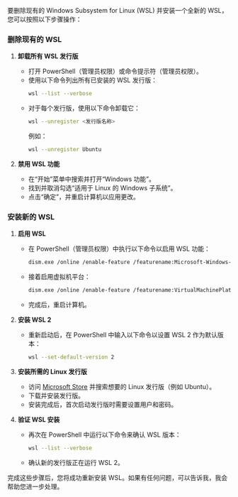 要删除现有的 Windows Subsystem for Linux (WSL) 并安装一个全新的 WSL，您可以按照以下步骤操作：

### 删除现有的 WSL

1. **卸载所有 WSL 发行版**
   - 打开 PowerShell（管理员权限）或命令提示符（管理员权限）。
   - 使用以下命令列出所有已安装的 WSL 发行版：
     ```bash
     wsl --list --verbose
     ```
   - 对于每个发行版，使用以下命令卸载它：
     ```bash
     wsl --unregister <发行版名称>
     ```
     例如：
     ```bash
     wsl --unregister Ubuntu
     ```

2. **禁用 WSL 功能**
   - 在“开始”菜单中搜索并打开“Windows 功能”。
   - 找到并取消勾选“适用于 Linux 的 Windows 子系统”。
   - 点击“确定”，并重启计算机以应用更改。

### 安装新的 WSL

1. **启用 WSL**
   - 在 PowerShell（管理员权限）中执行以下命令以启用 WSL 功能：
     ```bash
     dism.exe /online /enable-feature /featurename:Microsoft-Windows-Subsystem-Linux /all /norestart
     ```
   - 接着启用虚拟机平台：
     ```bash
     dism.exe /online /enable-feature /featurename:VirtualMachinePlatform /all /norestart
     ```
   - 完成后，重启计算机。

2. **安装 WSL 2**
   - 重新启动后，在 PowerShell 中输入以下命令以设置 WSL 2 作为默认版本：
     ```bash
     wsl --set-default-version 2
     ```

3. **安装所需的 Linux 发行版**
   - 访问 [Microsoft Store](https://www.microsoft.com/store) 并搜索想要的 Linux 发行版（例如 Ubuntu）。
   - 下载并安装发行版。
   - 安装完成后，首次启动发行版时需要设置用户和密码。

4. **验证 WSL 安装**
   - 再次在 PowerShell 中运行以下命令来确认 WSL 版本：
     ```bash
     wsl --list --verbose
     ```
   - 确认新的发行版正在运行 WSL 2。

完成这些步骤后，您将成功重新安装 WSL。如果有任何问题，可以告诉我，我会帮助您进一步处理。